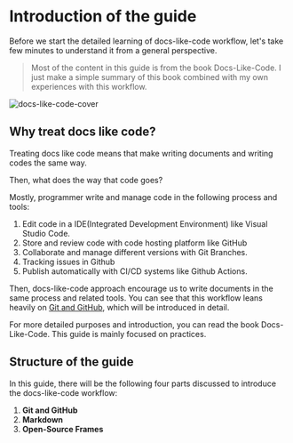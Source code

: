 # Introduction of the guide

Before we start the detailed learning of docs-like-code workflow, let's take few minutes to understand it from a general perspective.

>Most of the content in this guide is from the book Docs-Like-Code. I just make a simple summary of this book combined with my own experiences with this workflow.

![docs-like-code-cover](http://pic.rayray.vip/docs-like-code-cover.png)

## Why treat docs like code?

Treating docs like code means that make writing documents and writing codes the same way.

Then, what does the way that code goes?

Mostly, programmer write and manage code in the following process and tools:

1. Edit code in a IDE(Integrated Development Environment) like Visual Studio Code.
2. Store and review code with code hosting platform like GitHub
3. Collaborate and manage different versions with Git Branches.
4. Tracking issues in Github
5. Publish automatically with CI/CD systems like Github Actions.

Then, docs-like-code approach encourage us to write documents in the same process and related tools. You can see that this workflow leans heavily on [Git and GitHub](./git-and-github/basics.md), which will be introduced in detail.

For more detailed purposes and introduction, you can read the book Docs-Like-Code. This guide is mainly focused on practices.

## Structure of the guide

In this guide, there will be the following four parts discussed to introduce the docs-like-code workflow:

1. **Git and GitHub**
2. **Markdown**
3. **Open-Source Frames**
